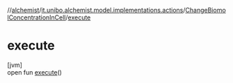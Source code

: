//[alchemist](../../../index.md)/[it.unibo.alchemist.model.implementations.actions](../index.md)/[ChangeBiomolConcentrationInCell](index.md)/[execute](execute.md)

# execute

[jvm]\
open fun [execute](execute.md)()
